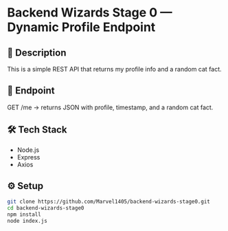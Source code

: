 # Backend Wizards Stage 0 — Dynamic Profile Endpoint

## 🚀 Description
This is a simple REST API that returns my profile info and a random cat fact.

## 🧩 Endpoint
GET /me → returns JSON with profile, timestamp, and a random cat fact.

## 🛠 Tech Stack
- Node.js
- Express
- Axios

## ⚙ Setup
```bash
git clone https://github.com/Marvel1405/backend-wizards-stage0.git
cd backend-wizards-stage0
npm install
node index.js
